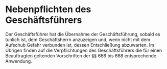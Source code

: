 # Nebenpflichten des Geschäftsführers

Der Geschäftsführer hat die Übernahme der Geschäftsführung, sobald es tunlich ist, dem Geschäftsherrn anzuzeigen und, wenn nicht mit dem Aufschub Gefahr verbunden ist, dessen Entschließung abzuwarten. Im Übrigen finden auf die Verpflichtungen des Geschäftsführers die für einen Beauftragten geltenden Vorschriften der §§ 666 bis 668 entsprechende Anwendung.